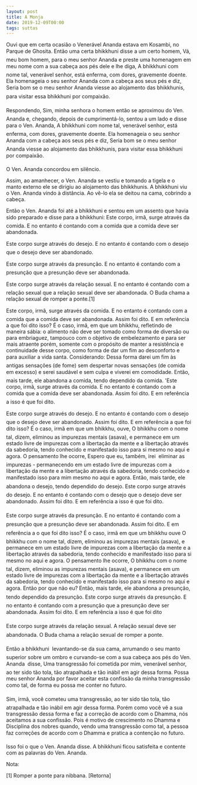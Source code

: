```yaml
---
layout: post
title: A Monja
date: 2019-12-09T00:00
tags: suttas
---
```

Ouvi que em certa ocasião o Venerável Ananda estava em Kosambi, no Parque de Ghosita. Então uma certa bhikkhuni disse a um certo homem, Vá, meu bom homem, para o meu senhor Ananda e preste uma homenagem em meu nome com a sua cabeça aos pés dele e lhe diga, A bhikkhuni com nome tal, venerável senhor, está enferma, com dores, gravemente doente. Ela homenageia o seu senhor Ananda com a cabeça aos seus pés e diz, Seria bom se o meu senhor Ananda viesse ao alojamento das bhikkhunis, para visitar essa bhikkhuni por compaixão.

Respondendo, Sim, minha senhora o homem então se aproximou do Ven. Ananda e, chegando, depois de cumprimentá-lo, sentou a um lado e disse para o Ven. Ananda, A bhikkhuni com nome tal, venerável senhor, está enferma, com dores, gravemente doente. Ela homenageia o seu senhor Ananda com a cabeça aos seus pés e diz, Seria bom se o meu senhor Ananda viesse ao alojamento das bhikkhunis, para visitar essa bhikkhuni por compaixão.

O Ven. Ananda concordou em silêncio.

Assim, ao amanhecer, o Ven. Ananda se vestiu e tomando a tigela e o manto externo ele se dirigiu ao alojamento das bhikkhunis. A bhikkhuni viu o Ven. Ananda vindo à distância. Ao vê-lo ela se deitou na cama, cobrindo a cabeça.

Então o Ven. Ananda foi até a bhikkhuni e sentou em um assento que havia sido preparado e disse para a bhikkhuni: Este corpo, irmã, surge através da comida. E no entanto é contando com a comida que a comida deve ser abandonada.

Este corpo surge através do desejo. E no entanto é contando com o desejo que o desejo deve ser abandonado.

Este corpo surge através da presunção. E no entanto é contando com a presunção que a presunção deve ser abandonada.

Este corpo surge através da relação sexual. E no entanto é contando com a relação sexual que a relação sexual deve ser abandonada. O Buda chama a relação sexual de romper a ponte.[1]

Este corpo, irmã, surge através da comida. E no entanto é contando com a comida que a comida deve ser abandonada. Assim foi dito. E em referência a que foi dito isso? É o caso, irmã, em que um bhikkhu, refletindo de maneira sábia: o alimento não deve ser tomado como forma de diversão ou para embriaguez, tampouco com o objetivo de embelezamento e para ser mais atraente porém, somente com o propósito de manter a resistência e continuidade desse corpo, como forma de dar um fim ao desconforto e para auxiliar a vida santa. Considerando: Dessa forma darei um fim às antigas sensações (de fome) sem despertar novas sensações (de comida em excesso) e serei saudável e sem culpa e viverei em comodidade. Então, mais tarde, ele abandona a comida, tendo dependido da comida. 'Este corpo, irmã, surge através da comida. E no entanto é contando com a comida que a comida deve ser abandonada. Assim foi dito. E em referência a isso é que foi dito.

Este corpo surge através do desejo. E no entanto é contando com o desejo que o desejo deve ser abandonado. Assim foi dito. E em referência a que foi dito isso? É o caso, irmã em que um bhikkhu, ouve, O bhikkhu com o nome tal, dizem, eliminou as impurezas mentais (asava), e permanece em um estado livre de impurezas com a libertação da mente e a libertação através da sabedoria, tendo conhecido e manifestado isso para si mesmo no aqui e agora. O pensamento lhe ocorre, Espero que eu, também, irei  eliminar as impurezas - permanecendo em um estado livre de impurezas com a libertação da mente e a libertação através da sabedoria, tendo conhecido e manifestado isso para mim mesmo no aqui e agora. Então, mais tarde, ele abandona o desejo, tendo dependido do desejo. Este corpo surge através do desejo. E no entanto é contando com o desejo que o desejo deve ser abandonado. Assim foi dito. E em referência a isso é que foi dito.

Este corpo surge através da presunção. E no entanto é contando com a presunção que a presunção deve ser abandonada. Assim foi dito. E em referência a o que foi dito isso? É o caso, irmã em que um bhikkhu ouve O bhikkhu com o nome tal, dizem, eliminou as impurezas mentais (asava), e permanece em um estado livre de impurezas com a libertação da mente e a libertação através da sabedoria, tendo conhecido e manifestado isso para si mesmo no aqui e agora. O pensamento lhe ocorre, O bhikkhu com o nome tal, dizem, eliminou as impurezas mentais (asava), e permanece em um estado livre de impurezas com a libertação da mente e a libertação através da sabedoria, tendo conhecido e manifestado isso para si mesmo no aqui e agora. Então por que não eu? Então, mais tarde, ele abandona a presunção, tendo dependido da presunção. Este corpo surge através da presunção. E no entanto é contando com a presunção que a presunção deve ser abandonada. Assim foi dito. E em referência a isso é que foi dito

Este corpo surge através da relação sexual. A relação sexual deve ser abandonada. O Buda chama a relação sexual de romper a ponte.

Então a bhikkhuni  levantando-se da sua cama, arrumando o seu manto superior sobre um ombro e curvando-se com a sua cabeça aos pés do Ven. Ananda  disse, Uma transgressão foi cometida por mim, venerável senhor, ao ter sido tão tola, tão atrapalhada e tão inábil em agir dessa forma. Possa meu senhor Ananda por favor aceitar esta confissão da minha transgressão como tal, de forma eu possa me conter no futuro.

Sim, irmã, você cometeu uma transgressão, ao ter sido tão tola, tão atrapalhada e tão inábil em agir dessa forma. Porém como você vê a sua transgressão dessa forma e faz a correção de acordo com o Dhamma, nós aceitamos a sua confissão. Pois é motivo de crescimento no Dhamma e Disciplina dos nobres quando, vendo uma transgressão como tal, a pessoa faz correções de acordo com o Dhamma e pratica a contenção no futuro.

Isso foi o que o Ven. Ananda disse. A bhikkhuni ficou satisfeita e contente com as palavras do Ven. Ananda.

Nota:

[1] Romper a ponte para nibbana. [Retorna]

